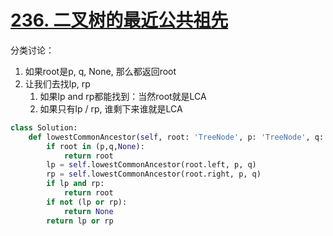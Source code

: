 # [236. 二叉树的最近公共祖先](https://leetcode.cn/problems/lowest-common-ancestor-of-a-binary-tree/)

分类讨论：
1. 如果root是p, q, None, 那么都返回root
2. 让我们去找lp, rp
	1. 如果lp and rp都能找到：当然root就是LCA
	2. 如果只有lp / rp, 谁剩下来谁就是LCA
```python
class Solution:
    def lowestCommonAncestor(self, root: 'TreeNode', p: 'TreeNode', q: 'TreeNode') -> 'TreeNode':
        if root in (p,q,None):
            return root
        lp = self.lowestCommonAncestor(root.left, p, q)
        rp = self.lowestCommonAncestor(root.right, p, q)
        if lp and rp:
            return root
        if not (lp or rp):
            return None
        return lp or rp
```
